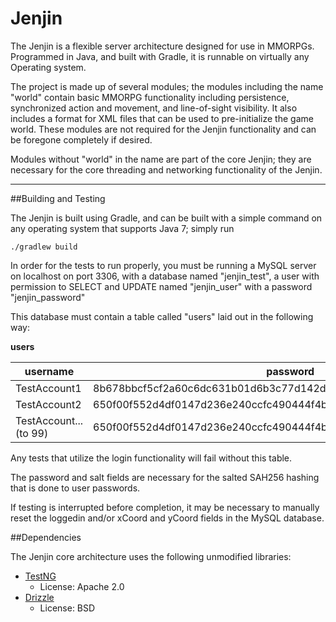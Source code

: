 Jenjin
=====

The Jenjin is a flexible server architecture designed for use in MMORPGs.
Programmed in Java, and built with Gradle, it is runnable on virtually any Operating
system.

The project is made up of several modules; the modules including the name "world" contain
basic MMORPG functionality including persistence, synchronized action and movement, and
line-of-sight visibility.  It also includes a format for XML files that can be used to
pre-initialize the game world.  These modules are not required for the Jenjin functionality
and can be foregone completely if desired.

Modules without "world" in the name are part of the core Jenjin; they are necessary for the
core threading and networking functionality of the Jenjin.


***

##Building and Testing

The Jenjin is built using Gradle, and can be built with a simple command on
any operating system that supports Java 7; simply run

`./gradlew build`

In order for the tests to run properly, you must be running a MySQL server on localhost on port 3306,
with a database named "jenjin_test", a user with permission to SELECT and UPDATE named "jenjin_user" with
a password "jenjin_password"

This database must contain a table called "users" laid out in the following way:

**users**


| username               | password                                                          | salt                                             | loggedin   | xCoord | yCoord | zoneID |
| ---------------------- | ----------------------------------------------------------------- | ------------------------------------------------ | ---------- | ------ | ------ | ------ |
| TestAccount1           | 8b678bbcf5cf2a60c6dc631b01d6b3c77d142d05eb521a62f73014cc987e0156  | 66db065da6853ec1dafb45933c77b3fdac9ce354a391e8d3 | 0          | 0      | 0      | 0      |
| TestAccount2           | 650f00f552d4df0147d236e240ccfc490444f4b358c4ff1d79f5fd90f57243bd  | e3c42b85a183d3f654a3d2bb3bc5ea607d0fb529d9b890d3 | 0          | 0      | 0      | 0      |
| TestAccount...(to 99)  | 650f00f552d4df0147d236e240ccfc490444f4b358c4ff1d79f5fd90f57243bd  | e3c42b85a183d3f654a3d2bb3bc5ea607d0fb529d9b890d3 | 0          | 0      | 0      | 0      |

Any tests that utilize the login functionality will fail without this table.

The password and salt fields are necessary for the salted SAH256 hashing that is done to user passwords.

If testing is interrupted before completion, it may be necessary to manually reset the loggedin and/or xCoord and yCoord
fields in the MySQL database.



##Dependencies

The Jenjin core architecture uses the following unmodified libraries:

* [TestNG](http://testng.org/doc/index.html)
    * License: Apache 2.0
* [Drizzle](https://github.com/krummas/DrizzleJDBC)
    * License: BSD
